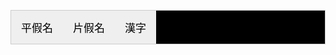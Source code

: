 <html>
<head>
<style type="text/css">
#Header{
　width:360px;
　height:80px;
　text-align:center;
　line-height:80px;
　font-size:15px;
　color:#fffaf3;
　font-family:SimHei,Microsoft YaHei;
　background-color:#f9c81e;
}
#body{
　width:360px;
　height:280px;
　text-align:center;
　line-height:280px;
　font-size:15px;
　color:#f9c81e;
　font-family:SimHei,Microsoft YaHei;
　background-color:#fffaf3;
}
#Footer{
　width:360px;
　height:80px;
　text-align:center;
　line-height:80px;
　font-size:15px;
　color:#fffaf3;
　font-family:SimHei,Microsoft YaHei;
　background-color:#f9c81e;
}
.tab {
    overflow: hidden;
    border: 1px solid #ccc;
    background-color: black;
    font-family:SimHei,Microsoft YaHei;
}
.tab button {
    font-family:SimHei,Microsoft YaHei;
    float: left;
    border: none;
    outline: none;
    cursor: pointer;
    padding: 14px 16px;
    transition: 0.3s;
    font-size: 17px;
    
}
.tab button:hover {
    background-color:lightblue;
}
.tab button.active {
    background-color: orange;
}
.tabcontent {
    display: none;
    padding: 8px 12px;
    text-shadow: 2px 2px 5px blue;
    background-color:black;
    font-family:SimHei,Microsoft YaHei;
}
</style>
</head>
<body>
<div id="Body"> </div>
<div class="tab">
  <button class="tablinks" onclick="openCity(event, '平假名')">平假名</button>
  <button class="tablinks" onclick="openCity(event, '片假名')">片假名</button>
  <button class="tablinks" onclick="openCity(event, '漢字')">漢字</button>
</div>

<div id="平假名" class="tabcontent">
  <h3>平假名:用於一般書寫和印刷;模仿漢字的草書演變而來的。</h3>
  
</div>

<div id="片假名" class="tabcontent">
  <h3>片假名:用於標記外來語及特殊詞彙；模仿漢字的楷書、擷取一部分寫成</h3>
   
</div>

<div id="漢字" class="tabcontent">
  <h3>漢字使用上約五千字，交談、閱讀無礙至少需熟稔兩千字</h3>

</div>

<script>
function openCity(evt, cityName) {
    var i, tabcontent, tablinks;
    tabcontent = document.getElementsByClassName("tabcontent");
    for (i = 0; i < tabcontent.length; i++) {
        tabcontent[i].style.display = "none";
    }
    tablinks = document.getElementsByClassName("tablinks");
    for (i = 0; i < tablinks.length; i++) {
        tablinks[i].className = tablinks[i].className.replace(" active", "");
    }
    document.getElementById(cityName).style.display = "block";
    evt.currentTarget.className += " active";
}
</script>
     
</body>
